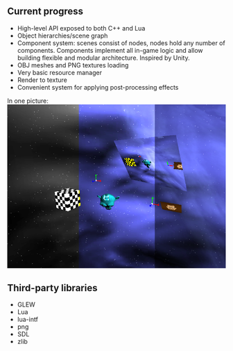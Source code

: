 ## Current progress
* High-level API exposed to both C++ and Lua
* Object hierarchies/scene graph
* Component system: scenes consist of nodes, nodes hold any number of components. Components implement all in-game logic and allow building flexible and modular architecture. Inspired by Unity.
* OBJ meshes and PNG textures loading
* Very basic resource manager
* Render to texture
* Convenient system for applying post-processing effects

In one picture:
![Current progress](/screenshot2.png?raw=true)

## Third-party libraries
* GLEW
* Lua
* lua-intf
* png
* SDL
* zlib
